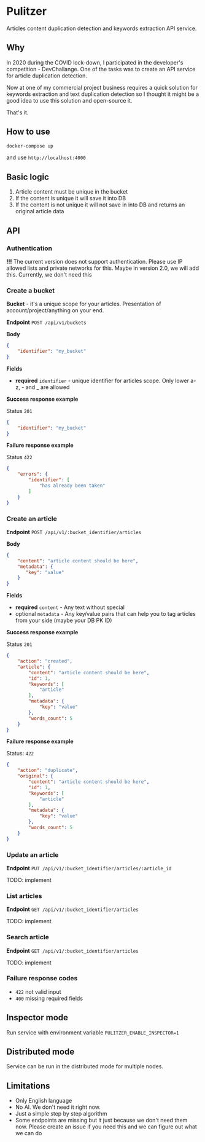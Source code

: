 # Pulitzer
Articles content duplication detection and keywords extraction API service.

## Why
In 2020 during the COVID lock-down, I participated in the developer's competition - DevChallange. One of the tasks was to create an API service for article duplication detection.

Now at one of my commercial project business requires a quick solution for keywords extraction and text duplication detection so I thought it might be a good idea to use this solution and open-source it.

That's it.

## How to use
```sh
docker-compose up
```
and use `http://localhost:4000`

## Basic logic
1. Article content must be unique in the bucket
2. If the content is unique it will save it into DB
3. If the content is not unique it will not save in into DB and returns an original article data

## API

### Authentication
**!!!**
The current version does not support authentication.
Please use IP allowed lists and private networks for this.
Maybe in version 2.0, we will add this. Currently, we don't need this

### Create a bucket
**Bucket** - it's a unique scope for your articles. Presentation of account/project/anything on your end.

**Endpoint** `POST /api/v1/buckets`

**Body**
```json
{
    "identifier": "my_bucket"
}
```

**Fields**
- **required** `identifier` - unique identifier for articles scope. Only lower a-z, - and _ are allowed

**Success response example**

Status `201`
```json
{
    "identifier": "my_bucket"
}
```

**Failure response example**

Status `422`
```json
{
    "errors": {
        "identifier": [
            "has already been taken"
        ]
    }
}
```

### Create an article
**Endpoint** `POST /api/v1/:bucket_identifier/articles`

**Body**
```json
{
    "content": "article content should be here",
    "metadata": {
       "key": "value"
    }
}
```

**Fields**
- **required** `content` - Any text without special
- optional `metadata` - Any key/value pairs that can help you to tag articles from your side (maybe your DB PK ID)

**Success response example**

Status `201`
```json
{
    "action": "created",
    "article": {
        "content": "article content should be here",
        "id": 1,
        "keywords": [
            "article"
        ],
        "metadata": {
            "key": "value"
        },
        "words_count": 5
    }
}
```

**Failure response example**

Status: `422`
```json
{
    "action": "duplicate",
    "original": {
        "content": "article content should be here",
        "id": 1,
        "keywords": [
            "article"
        ],
        "metadata": {
            "key": "value"
        },
        "words_count": 5
    }
}
```
### Update an article
**Endpoint** `PUT /api/v1/:bucket_identifier/articles/:article_id`

TODO: implement

### List articles
**Endpoint** `GET /api/v1/:bucket_identifier/articles`

TODO: implement

### Search article
**Endpoint** `GET /api/v1/:bucket_identifier/articles`

TODO: implement

### Failure response codes
- `422` not valid input
- `400` missing required fields

## Inspector mode
Run service with environment variable `PULITZER_ENABLE_INSPECTOR=1`

## Distributed mode
Service can be run in the distributed mode for multiple nodes.

## Limitations
- Only English language
- No AI. We don't need it right now.
- Just a simple step by step algorithm
- Some endpoints are missing but it just because we don't need them now. Please create an issue if you need this and we can figure out what we can do
